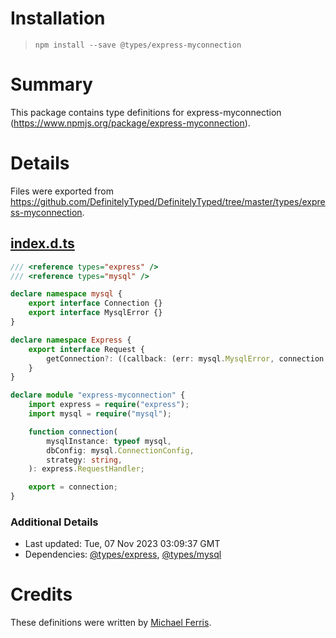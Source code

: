 # Installation
> `npm install --save @types/express-myconnection`

# Summary
This package contains type definitions for express-myconnection (https://www.npmjs.org/package/express-myconnection).

# Details
Files were exported from https://github.com/DefinitelyTyped/DefinitelyTyped/tree/master/types/express-myconnection.
## [index.d.ts](https://github.com/DefinitelyTyped/DefinitelyTyped/tree/master/types/express-myconnection/index.d.ts)
````ts
/// <reference types="express" />
/// <reference types="mysql" />

declare namespace mysql {
    export interface Connection {}
    export interface MysqlError {}
}

declare namespace Express {
    export interface Request {
        getConnection?: ((callback: (err: mysql.MysqlError, connection: mysql.Connection) => void) => void) | undefined;
    }
}

declare module "express-myconnection" {
    import express = require("express");
    import mysql = require("mysql");

    function connection(
        mysqlInstance: typeof mysql,
        dbConfig: mysql.ConnectionConfig,
        strategy: string,
    ): express.RequestHandler;

    export = connection;
}

````

### Additional Details
 * Last updated: Tue, 07 Nov 2023 03:09:37 GMT
 * Dependencies: [@types/express](https://npmjs.com/package/@types/express), [@types/mysql](https://npmjs.com/package/@types/mysql)

# Credits
These definitions were written by [Michael Ferris](https://github.com/Cellule).
